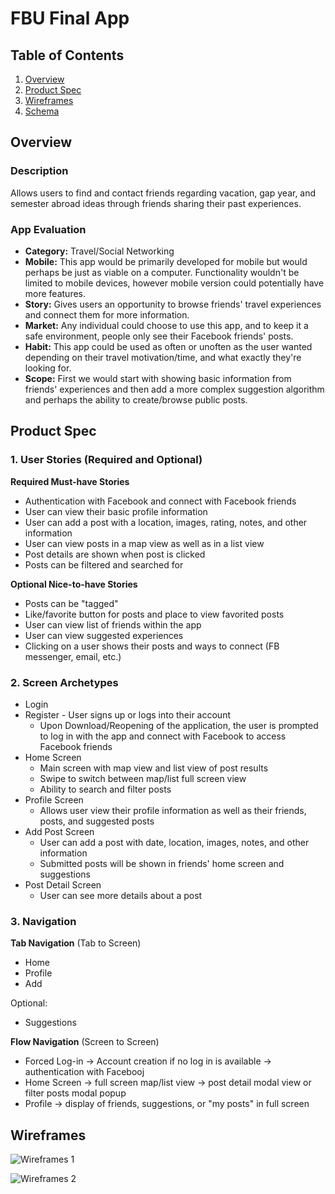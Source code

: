 # FBU Final App

## Table of Contents
1. [Overview](#Overview)
1. [Product Spec](#Product-Spec)
1. [Wireframes](#Wireframes)
1. [Schema](#Schema)

## Overview
### Description
Allows users to find and contact friends regarding vacation, gap year, and semester abroad ideas through friends sharing their past experiences.

### App Evaluation
- **Category:** Travel/Social Networking
- **Mobile:** This app would be primarily developed for mobile but would perhaps be just as viable on a computer. Functionality wouldn't be limited to mobile devices, however mobile version could potentially have more features.
- **Story:** Gives users an opportunity to browse friends' travel experiences and connect them for more information.
- **Market:** Any individual could choose to use this app, and to keep it a safe environment, people only see their Facebook friends' posts.
- **Habit:** This app could be used as often or unoften as the user wanted depending on their travel motivation/time, and what exactly they're looking for.
- **Scope:** First we would start with showing basic information from friends' experiences and then add a more complex suggestion algorithm and perhaps the ability to create/browse public posts.

## Product Spec
### 1. User Stories (Required and Optional)

**Required Must-have Stories**

* Authentication with Facebook and connect with Facebook friends
* User can view their basic profile information
* User can add a post with a location, images, rating, notes, and other information
* User can view posts in a map view as well as in a list view
* Post details are shown when post is clicked
* Posts can be filtered and searched for

**Optional Nice-to-have Stories**

* Posts can be "tagged"
* Like/favorite button for posts and place to view favorited posts
* User can view list of friends within the app
* User can view suggested experiences
* Clicking on a user shows their posts and ways to connect (FB messenger, email, etc.)

### 2. Screen Archetypes

* Login 
* Register - User signs up or logs into their account
   * Upon Download/Reopening of the application, the user is prompted to log in with the app and connect with Facebook to access Facebook friends
* Home Screen
   * Main screen with map view and list view of post results
   * Swipe to switch between map/list full screen view
   * Ability to search and filter posts
* Profile Screen 
   * Allows user view their profile information as well as their friends, posts, and suggested posts
* Add Post Screen
   * User can add a post with date, location, images, notes, and other information
   * Submitted posts will be shown in friends' home screen and suggestions
* Post Detail Screen
   * User can see more details about a post

### 3. Navigation

**Tab Navigation** (Tab to Screen)

* Home
* Profile
* Add

Optional:
* Suggestions

**Flow Navigation** (Screen to Screen)
* Forced Log-in -> Account creation if no log in is available -> authentication with Facebooj
* Home Screen -> full screen map/list view -> post detail modal view or filter posts modal popup
* Profile -> display of friends, suggestions, or "my posts" in full screen

## Wireframes

![Wireframes 1](https://github.com/ocorrodi/FBU_App/blob/master/wireframes1.png)

![Wireframes 2](https://github.com/ocorrodi/FBU_App/blob/master/wireframes2.png)
